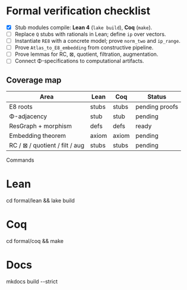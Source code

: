 # Formal verification checklist

- [x] Stub modules compile: **Lean 4** (`lake build`), **Coq** (`make`).
- [ ] Replace `Q` stubs with rationals in Lean; define `ip` over vectors.
- [ ] Instantiate `RE8` with a concrete model; prove `norm_two` and `ip_range`.
- [ ] Prove `Atlas_to_E8_embedding` from constructive pipeline.
- [ ] Prove lemmas for RC, ⊠, quotient, filtration, augmentation.
- [ ] Connect Φ-specifications to computational artifacts.

## Coverage map

| Area | Lean | Coq | Status |
|------|------|-----|--------|
| E8 roots | stubs | stubs | pending proofs |
| Φ-adjacency | stub | stub | pending |
| ResGraph + morphism | defs | defs | ready |
| Embedding theorem | axiom | axiom | pending |
| RC / ⊠ / quotient / filt / aug | stubs | stubs | pending |

Commands
# Lean
cd formal/lean && lake build

# Coq
cd formal/coq && make

# Docs
mkdocs build --strict
